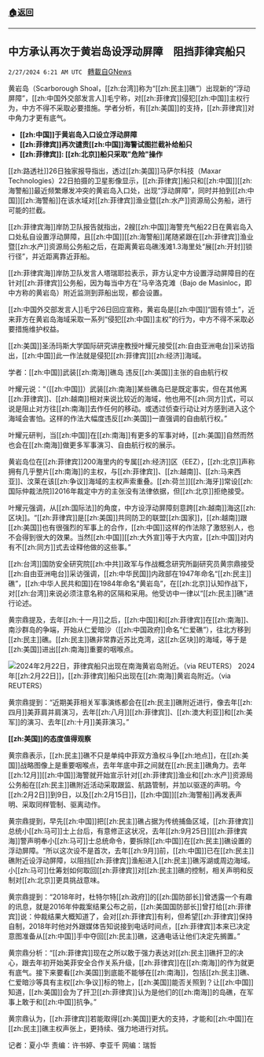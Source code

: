 ###  [:house:返回](README.md)
---


## 中方承认再次于黄岩岛设浮动屏障　阻挡菲律宾船只
`2/27/2024 6:21 AM UTC ` [轉載自GNews](https://gnews.org/articles/2346267)

黄岩岛（Scarborough Shoal，[[zh:台湾]]称为“[[zh:民主]]礁”）出现新的“浮动屏障”，[[zh:中国外交部发言人]]毛宁称，对[[zh:菲律宾]]侵犯[[zh:中国]]主权行为，中方不得不采取必要措施。学者分析，有[[zh:美国]]的支持，[[zh:菲律宾]]对中角力才更有底气。
* **[[zh:中国]]于黄岩岛入口设立浮动屏障**
* **[[zh:菲律宾]]再次谴责[[zh:中国]]海警试图拦截补给船只**
* **[[zh:菲律宾]]: [[zh:北京]]船只采取"危险"操作**

[[zh:路透社]]26日独家报导指出，透过[[zh:美国]]马萨尔科技（Maxar Technologies）22日拍摄的卫星影像显示，[[zh:菲律宾]]船只和[[zh:中国]][[zh:海警船]]最近频繁爆发冲突的黄岩岛入口处，出现“浮动屏障”，同时并拍到[[zh:中国]][[zh:海警船]]在该水域对[[zh:菲律宾]]渔业暨[[zh:水产]]资源局公务船，进行可能的拦截。

[[zh:菲律宾海]]岸防卫队报告就指出，2艘[[zh:中国]]海警充气船22日在黄岩岛入口处私自设置浮动屏障，且[[zh:中国]][[zh:海警船]]尾随紧跟在[[zh:菲律宾]]渔业暨[[zh:水产]]资源局公务船之后，在距离黄岩岛礁浅滩1.3海里处“展[[zh:开封]]锁行径”，并近距离靠近菲船。

[[zh:菲律宾海]]岸防卫队发言人塔瑞耶拉表示，菲方认定中方设置浮动屏障目的在针对[[zh:菲律宾]]公务船，因为每当中方在“马辛洛克滩（Bajo de Masinloc，即中方称的黄岩岛）附近监测到菲船出现，都会设置。

[[zh:中国外交部发言人]]毛宁26日回应宣称，黄岩岛是[[zh:中国]]“固有领土”，近来菲方在黄岩岛海域采取一系列“侵犯[[zh:中国]]主权”的行为，中方不得不采取必要措施维护权益。

[[zh:美国]]圣汤玛斯大学国际研究讲座教授叶耀元接受[[zh:自由亚洲电台]]采访指出，[[zh:中国]]此一作法就是侵犯[[zh:菲律宾]][[zh:经济]]海域。

学者：[[zh:中国]]武装[[zh:南海]]礁岛 违反[[zh:美国]]主张的自由航行权

叶耀元说：“（[[zh:中国]]）武装[[zh:南海]]某些礁岛已是既定事实，但在其他离[[zh:菲律宾]]、[[zh:越南]]相对来说比较近的海域，他也用不[[zh:同方]]式，可以说是阻止对方往[[zh:南海]]去作任何的移动。或透过侦查行动让对方感到进入这个海域会害怕。这样的作法大幅度违反[[zh:美国]]一直强调的自由航行权。”

叶耀元研判，当[[zh:中国]]在[[zh:南海]]有更多的军事对峙，[[zh:美国]]自然而然也会在[[zh:南海]]做更多军事演习、自由航行权的展示。

黄岩岛位在[[zh:菲律宾]]200海里内的专属[[zh:经济]]区（EEZ），[[zh:北京]]声称拥有几乎整片[[zh:南海]]的主权，与[[zh:菲律宾]]、[[zh:越南]]、[[zh:马来西亚]]、汶莱在该[[zh:争议]]海域的主权声索重叠。[[zh:荷兰]][[zh:海牙]]常设[[zh:国际仲裁法院]]2016年裁定中方的主张没有法律依据，但[[zh:北京]]拒绝接受。

叶耀元强调，从[[zh:国际法]]的角度，中方设浮动屏障刻意跨[[zh:越南]]海这[[zh:区块]]。“[[zh:菲律宾]]是[[zh:美国]]共同防卫的联盟[[zh:国家]]，[[zh:越南]]跟[[zh:美国]]也有很强烈的军事上的合作，[[zh:中国]]这样的作法除了激怒别人，也不会得到很大的效果。当然[[zh:中国]][[zh:大外宣]]等于大内宣，[[zh:中国]]对内有不[[zh:同方]]式去诠释他做的这些事。”

[[zh:台湾]]国防安全研究院[[zh:中共]]政军与作战概念研究所副研究员黄宗鼎接受[[zh:自由亚洲电台]]采访强调，[[zh:中华民国]]内政部在1947年命名“[[zh:民主]]礁”，[[zh:中华人民共和国]]在1984年命名“黄岩岛”，在[[zh:北京]]认知作战下，对[[zh:台湾]]来说必须注意名称的区隔和采用。他受访中一律以“[[zh:民主]]礁”进行论述。

黄宗鼎提及，去年[[zh:十一月]]之后，[[zh:中国]]和[[zh:菲律宾]]在[[zh:南海]]、南沙群岛的争端，开始从仁爱暗沙（[[zh:中国政府]]命名“仁爱礁”），往北方移到[[zh:民主]]礁。[[zh:民主]]礁非常靠近苏比克湾，这[[zh:区块]]的海域，等于是[[zh:美国]]进出[[zh:南海]]重要的咽喉点。

![2024年2月22日，菲律宾船只出现在南海黄岩岛附近。（via REUTERS）](https://www.rfa.org/mandarin/yataibaodao/junshiwaijiao/hx1-02272024081423.html/2024-02-26t032855z_1962376842_rc2q96arwzx6_rtrmadp_3_southchinasea-philippines-china.jpg/@@images/d2278dae-2669-4f9e-a27a-4843548beed2.jpeg "2024年2月22日，菲律宾船只出现在南海黄岩岛附近。（via REUTERS）") 2024年[[zh:2月22日]]，[[zh:菲律宾]]船只出现在[[zh:南海]]黄岩岛附近。（via REUTERS）

黄宗鼎提到：“近期美菲相关军事演练都会在[[zh:民主]]礁附近进行，像去年[[zh:四月]]美菲肩并肩演习，去年[[zh:八月]][[zh:菲律宾]]、[[zh:澳大利亚]]和[[zh:美军]]的演习、去年[[zh:十月]]美菲演习。”

**[[zh:美国]]的态度值得观察**

黄宗鼎表示，[[zh:民主]]礁不只是单纯中菲双方渔权斗争[[zh:地点]]，在[[zh:美国]]战略图像上是重要咽喉点，去年年底中菲之间就在[[zh:民主]]礁角力。去年[[zh:12月]][[zh:中国]]海警就开始宣示针对[[zh:菲律宾]]渔业和[[zh:水产]]资源局公务船在[[zh:民主]]礁附近活动采取跟监、航路管制，并加以驱逐的声明。今[[zh:2月2日]]到9日，以及[[zh:2月15日]]，[[zh:中国]][[zh:海警船]]再发表声明、采取同样管制、驱离动作。

黄宗鼎提到，早先[[zh:中国]]把[[zh:民主]]礁占据为传统捕鱼区域，[[zh:菲律宾]]总统小[[zh:马可]]士上台后，有意修正这状况，去年[[zh:9月25日]][[zh:菲律宾海]]警声明奉小[[zh:马可]]士总统命令，要拆除[[zh:中国]]在[[zh:民主]]礁设置的浮动屏障。“所以这次设不是首次，去年[[zh:9月]]前，[[zh:中国]]已在[[zh:民主]]礁附近设浮动屏障，以阻挡[[zh:菲律宾]]渔船进入[[zh:民主]]礁泻湖或周边海域。小[[zh:马可]]仕筹划如何取回[[zh:菲律宾]]对[[zh:民主]]礁的控制，相关声明和反制对[[zh:北京]]更具挑战意味。

黄宗鼎提到：“2018年时，杜特尔特[[zh:政府]]的[[zh:国防部长]]曾透露一个有趣的讯息，就是2016年仲裁案结果公布之前，[[zh:美国国防部长]]曾打给[[zh:菲律宾]]说：仲裁结果大概知道了，会对[[zh:菲律宾]]有利，但希望[[zh:菲律宾]]保持自制，2018年时他对外跟媒体告知说接到电话时间点，[[zh:菲律宾]]本来已决定意图准备从[[zh:中国]]手中夺回[[zh:民主]]礁，这通电话让他们决定先搁置。”

黄宗鼎分析：“[[zh:菲律宾]]现在之所以敢于强力表达对[[zh:民主]]礁扞卫的决心，跟去年初开始美菲安全合作关系升级，[[zh:菲律宾]]在[[zh:南海]]的作为就更有底气。接下来要看[[zh:美国]]到底能不能够在[[zh:南海]]，包括[[zh:民主]]礁、仁爱暗沙等具有主权[[zh:争议]]标的物上，[[zh:美国]]能否关照到？让[[zh:中国]]知道，[[zh:美国]]会为了扞卫[[zh:菲律宾]]认为是他们的[[zh:南海]]的岛礁，在军事上敢于和[[zh:中国]]抗争。”

黄宗鼎认为，[[zh:菲律宾]]若能取得[[zh:美国]]更大的支持，才能和[[zh:中国]]在[[zh:民主]]礁主权声张上，更持续、强力地进行对抗。

记者：夏小华    责编：许书婷、李亚千    网编：瑞哲
